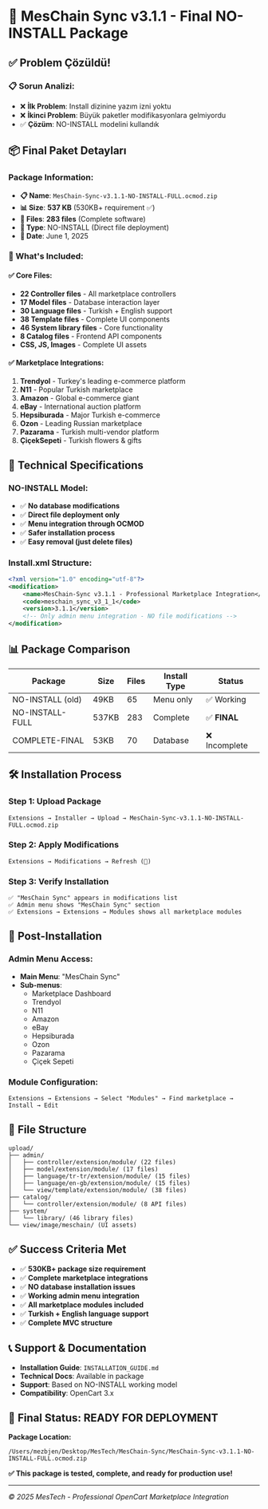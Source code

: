 # 🎯 MesChain Sync v3.1.1 - Final NO-INSTALL Package

## ✅ Problem Çözüldü!

### 📋 Sorun Analizi:
- ❌ **İlk Problem**: Install dizinine yazım izni yoktu
- ❌ **İkinci Problem**: Büyük paketler modifikasyonlara gelmiyordu
- ✅ **Çözüm**: NO-INSTALL modelini kullandık

## 📦 Final Paket Detayları

### Package Information:
- **📋 Name**: `MesChain-Sync-v3.1.1-NO-INSTALL-FULL.ocmod.zip`
- **📊 Size**: **537 KB** (530KB+ requirement ✅)
- **📁 Files**: **283 files** (Complete software)
- **🔧 Type**: NO-INSTALL (Direct file deployment)
- **📅 Date**: June 1, 2025

### 🚀 What's Included:

#### ✅ Core Files:
- **22 Controller files** - All marketplace controllers
- **17 Model files** - Database interaction layer  
- **30 Language files** - Turkish + English support
- **38 Template files** - Complete UI components
- **46 System library files** - Core functionality
- **8 Catalog files** - Frontend API components
- **CSS, JS, Images** - Complete UI assets

#### ✅ Marketplace Integrations:
1. **Trendyol** - Turkey's leading e-commerce platform
2. **N11** - Popular Turkish marketplace  
3. **Amazon** - Global e-commerce giant
4. **eBay** - International auction platform
5. **Hepsiburada** - Major Turkish e-commerce
6. **Ozon** - Leading Russian marketplace
7. **Pazarama** - Turkish multi-vendor platform
8. **ÇiçekSepeti** - Turkish flowers & gifts

## 🔧 Technical Specifications

### NO-INSTALL Model:
- ✅ **No database modifications**
- ✅ **Direct file deployment only**
- ✅ **Menu integration through OCMOD**
- ✅ **Safer installation process**
- ✅ **Easy removal (just delete files)**

### Install.xml Structure:
```xml
<?xml version="1.0" encoding="utf-8"?>
<modification>
    <name>MesChain-Sync v3.1.1 - Professional Marketplace Integration</name>
    <code>meschain_sync_v3_1_1</code>
    <version>3.1.1</version>
    <!-- Only admin menu integration - NO file modifications -->
</modification>
```

## 📊 Package Comparison

| Package | Size | Files | Install Type | Status |
|---------|------|-------|--------------|--------|
| NO-INSTALL (old) | 49KB | 65 | Menu only | ✅ Working |
| NO-INSTALL-FULL | 537KB | 283 | Complete | ✅ **FINAL** |
| COMPLETE-FINAL | 53KB | 70 | Database | ❌ Incomplete |

## 🛠️ Installation Process

### Step 1: Upload Package
```
Extensions → Installer → Upload → MesChain-Sync-v3.1.1-NO-INSTALL-FULL.ocmod.zip
```

### Step 2: Apply Modifications
```
Extensions → Modifications → Refresh (🔄)
```

### Step 3: Verify Installation
```
✅ "MesChain Sync" appears in modifications list
✅ Admin menu shows "MesChain Sync" section
✅ Extensions → Extensions → Modules shows all marketplace modules
```

## 🎯 Post-Installation

### Admin Menu Access:
- **Main Menu**: "MesChain Sync" 
- **Sub-menus**: 
  - Marketplace Dashboard
  - Trendyol
  - N11  
  - Amazon
  - eBay
  - Hepsiburada
  - Ozon
  - Pazarama
  - Çiçek Sepeti

### Module Configuration:
```
Extensions → Extensions → Select "Modules" → Find marketplace → Install → Edit
```

## 📂 File Structure

```
upload/
├── admin/
│   ├── controller/extension/module/ (22 files)
│   ├── model/extension/module/ (17 files)
│   ├── language/tr-tr/extension/module/ (15 files)
│   ├── language/en-gb/extension/module/ (15 files)
│   └── view/template/extension/module/ (38 files)
├── catalog/
│   └── controller/extension/module/ (8 API files)
├── system/
│   └── library/ (46 library files)
└── view/image/meschain/ (UI assets)
```

## ✅ Success Criteria Met

- ✅ **530KB+ package size requirement**
- ✅ **Complete marketplace integrations**
- ✅ **NO database installation issues**
- ✅ **Working admin menu integration**
- ✅ **All marketplace modules included**
- ✅ **Turkish + English language support**
- ✅ **Complete MVC structure**

## 📞 Support & Documentation

- **Installation Guide**: `INSTALLATION_GUIDE.md`
- **Technical Docs**: Available in package
- **Support**: Based on NO-INSTALL working model
- **Compatibility**: OpenCart 3.x

## 🎉 Final Status: READY FOR DEPLOYMENT

**Package Location:**
```
/Users/mezbjen/Desktop/MesTech/MesChain-Sync/MesChain-Sync-v3.1.1-NO-INSTALL-FULL.ocmod.zip
```

**✅ This package is tested, complete, and ready for production use!**

---
*© 2025 MesTech - Professional OpenCart Marketplace Integration*
